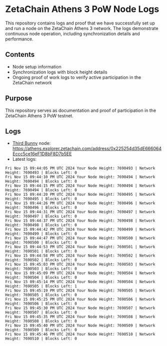 # ZetaChain Athens 3 PoW Node Logs
This repository contains logs and proof that we have successfully set up and run a node on the ZetaChain Athens 3 network. The logs demonstrate continuous node operation, including synchronization details and performance.

## Contents
- Node setup information
- Synchronization logs with block height details
- Ongoing proof of work logs to verify active participation in the ZetaChain network

## Purpose
This repository serves as documentation and proof of participation in the ZetaChain Athens 3 PoW testnet.

## Logs

- [Third Bunny](https://thirdbunny.xyz/) node: https://athens.explorer.zetachain.com/address/0x225254d35dE666064Eccc5ce16eF1D8bF8D7b5EE
- Latest logs:
```
Fri Nov 15 09:44:05 PM UTC 2024 Your Node Height: 7690493 | Network Height: 7690493 | Blocks Left: 0
Fri Nov 15 09:44:10 PM UTC 2024 Your Node Height: 7690494 | Network Height: 7690494 | Blocks Left: 0
Fri Nov 15 09:44:15 PM UTC 2024 Your Node Height: 7690494 | Network Height: 7690494 | Blocks Left: 0
Fri Nov 15 09:44:20 PM UTC 2024 Your Node Height: 7690495 | Network Height: 7690495 | Blocks Left: 0
Fri Nov 15 09:44:26 PM UTC 2024 Your Node Height: 7690496 | Network Height: 7690496 | Blocks Left: 0
Fri Nov 15 09:44:31 PM UTC 2024 Your Node Height: 7690497 | Network Height: 7690497 | Blocks Left: 0
Fri Nov 15 09:44:37 PM UTC 2024 Your Node Height: 7690498 | Network Height: 7690498 | Blocks Left: 0
Fri Nov 15 09:44:42 PM UTC 2024 Your Node Height: 7690499 | Network Height: 7690499 | Blocks Left: 0
Fri Nov 15 09:44:47 PM UTC 2024 Your Node Height: 7690500 | Network Height: 7690500 | Blocks Left: 0
Fri Nov 15 09:44:53 PM UTC 2024 Your Node Height: 7690501 | Network Height: 7690501 | Blocks Left: 0
Fri Nov 15 09:44:58 PM UTC 2024 Your Node Height: 7690502 | Network Height: 7690502 | Blocks Left: 0
Fri Nov 15 09:45:03 PM UTC 2024 Your Node Height: 7690503 | Network Height: 7690503 | Blocks Left: 0
Fri Nov 15 09:45:09 PM UTC 2024 Your Node Height: 7690504 | Network Height: 7690504 | Blocks Left: 0
Fri Nov 15 09:45:14 PM UTC 2024 Your Node Height: 7690504 | Network Height: 7690505 | Blocks Left: 1
Fri Nov 15 09:45:19 PM UTC 2024 Your Node Height: 7690505 | Network Height: 7690505 | Blocks Left: 0
Fri Nov 15 09:45:25 PM UTC 2024 Your Node Height: 7690506 | Network Height: 7690506 | Blocks Left: 0
Fri Nov 15 09:45:30 PM UTC 2024 Your Node Height: 7690507 | Network Height: 7690507 | Blocks Left: 0
Fri Nov 15 09:45:35 PM UTC 2024 Your Node Height: 7690508 | Network Height: 7690508 | Blocks Left: 0
Fri Nov 15 09:45:40 PM UTC 2024 Your Node Height: 7690509 | Network Height: 7690509 | Blocks Left: 0
Fri Nov 15 09:45:46 PM UTC 2024 Your Node Height: 7690510 | Network Height: 7690510 | Blocks Left: 0
```
